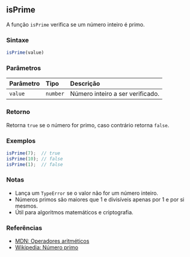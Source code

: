 ## isPrime

A função `isPrime` verifica se um número inteiro é primo.

### Sintaxe

```typescript
isPrime(value)
```

### Parâmetros

| Parâmetro | Tipo     | Descrição                                 |
| :---------| :--------| :-----------------------------------------|
| `value`   | `number` | Número inteiro a ser verificado.           |

### Retorno

Retorna `true` se o número for primo, caso contrário retorna `false`.

### Exemplos

```typescript
isPrime(7);  // true
isPrime(10); // false
isPrime(1);  // false
```

### Notas

- Lança um `TypeError` se o valor não for um número inteiro.
- Números primos são maiores que 1 e divisíveis apenas por 1 e por si mesmos.
- Útil para algoritmos matemáticos e criptografia.

### Referências
- [MDN: Operadores aritméticos](https://developer.mozilla.org/pt-BR/docs/Web/JavaScript/Guide/Expressions_and_Operators#operadores_aritm%C3%A9ticos)
- [Wikipedia: Número primo](https://pt.wikipedia.org/wiki/N%C3%BAmero_primo)